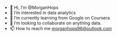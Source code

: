 - 👋 Hi, I’m @MorganHops
- 👀 I’m interested in data analytics 
- 🌱 I’m currently learning from Google on Coursera 
- 💞️ I’m looking to collaborate on anything data.
- 📫 How to reach me morganhops96@outlook.com

<!---
MorganHops/MorganHops is a ✨ special ✨ repository because its `README.md` (this file) appears on your GitHub profile.
You can click the Preview link to take a look at your changes.
--->
